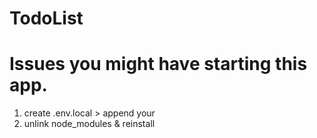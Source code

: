 # TodoList 

# Issues you might have starting this app.

1. create .env.local > append your 
2. unlink node_modules & reinstall


